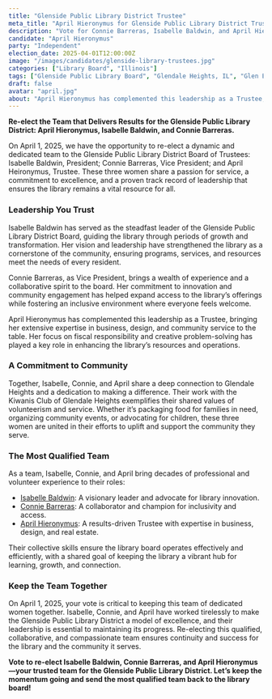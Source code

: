 ```yaml
---
title: "Glenside Public Library District Trustee"
meta_title: "April Hieronymus for Glenside Public Library District Trustee"
description: "Vote for Connie Barreras, Isabelle Baldwin, and April Hieronymus on or before April 1st for Glenside Public Library District Trustee serving Glendale Heights, IL and Glen Ellyn, IL"
candidate: "April Hieronymus"
party: "Independent"
election_date: 2025-04-01T12:00:00Z
image: "/images/candidates/glenside-library-trustees.jpg"
categories: ["Library Board", "Illinois"]
tags: ["Glenside Public Library Board", "Glendale Heights, IL", "Glen Ellyn, IL"]
draft: false
avatar: "april.jpg"
about: "April Hieronymus has complemented this leadership as a Trustee, bringing her extensive expertise in business, design, and community service to the table. Her focus on fiscal responsibility and creative problem-solving has played a key role in enhancing the library’s resources and operations."
---
```


**Re-elect the Team that Delivers Results for the Glenside Public Library District: April Hieronymus, Isabelle Baldwin, and Connie Barreras.**

On April 1, 2025, we have the opportunity to re-elect a dynamic and dedicated team to the Glenside Public Library District Board of Trustees: Isabelle Baldwin, President; Connie Barreras, Vice President; and April Heironymus, Trustee. These three women share a passion for service, a commitment to excellence, and a proven track record of leadership that ensures the library remains a vital resource for all.

### Leadership You Trust

Isabelle Baldwin has served as the steadfast leader of the Glenside Public Library District Board, guiding the library through periods of growth and transformation. Her vision and leadership have strengthened the library as a cornerstone of the community, ensuring programs, services, and resources meet the needs of every resident.

Connie Barreras, as Vice President, brings a wealth of experience and a collaborative spirit to the board. Her commitment to innovation and community engagement has helped expand access to the library’s offerings while fostering an inclusive environment where everyone feels welcome.

April Hieronymus has complemented this leadership as a Trustee, bringing her extensive expertise in business, design, and community service to the table. Her focus on fiscal responsibility and creative problem-solving has played a key role in enhancing the library’s resources and operations.

### A Commitment to Community

Together, Isabelle, Connie, and April share a deep connection to Glendale Heights and a dedication to making a difference. Their work with the Kiwanis Club of Glendale Heights exemplifies their shared values of volunteerism and service. Whether it’s packaging food for families in need, organizing community events, or advocating for children, these three women are united in their efforts to uplift and support the community they serve.

### The Most Qualified Team
As a team, Isabelle, Connie, and April bring decades of professional and volunteer experience to their roles:

* [Isabelle Baldwin](../isabelle-baldwin/): A visionary leader and advocate for library innovation.
* [Connie Barreras](../connie-barreras): A collaborator and champion for inclusivity and access.
* [April Hieronymus](../april-hieronymus/): A results-driven Trustee with expertise in business, design, and real estate.

Their collective skills ensure the library board operates effectively and efficiently, with a shared goal of keeping the library a vibrant hub for learning, growth, and connection.

### Keep the Team Together

On April 1, 2025, your vote is critical to keeping this team of dedicated women together. Isabelle, Connie, and April have worked tirelessly to make the Glenside Public Library District a model of excellence, and their leadership is essential to maintaining its progress. Re-electing this qualified, collaborative, and compassionate team ensures continuity and success for the library and the community it serves.

**Vote to re-elect Isabelle Baldwin, Connie Barreras, and April Hieronymus—your trusted team for the Glenside Public Library District. Let’s keep the momentum going and send the most qualified team back to the library board!**
